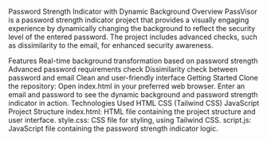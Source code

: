Password Strength Indicator with Dynamic Background
Overview
PassVisor is a password strength indicator project that provides a visually engaging experience by dynamically changing the background to reflect the security level of the entered password. The project includes advanced checks, such as dissimilarity to the email, for enhanced security awareness.

Features
Real-time background transformation based on password strength
Advanced password requirements check
Dissimilarity check between password and email
Clean and user-friendly interface
Getting Started
Clone the repository:
Open index.html in your preferred web browser.
Enter an email and password to see the dynamic background and password strength indicator in action.
Technologies Used
HTML
CSS (Tailwind CSS)
JavaScript
Project Structure
index.html: HTML file containing the project structure and user interface.
style.css: CSS file for styling, using Tailwind CSS.
script.js: JavaScript file containing the password strength indicator logic.